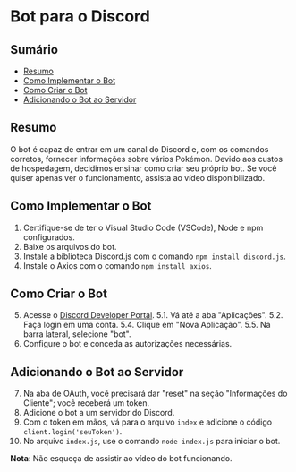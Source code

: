 # Bot para o Discord

## Sumário

- [Resumo](#resumo)
- [Como Implementar o Bot](#como-implementar-o-bot)
- [Como Criar o Bot](#como-criar-o-bot)
- [Adicionando o Bot ao Servidor](#adicionando-o-bot-ao-servidor)

## Resumo

O bot é capaz de entrar em um canal do Discord e, com os comandos corretos, fornecer informações sobre vários Pokémon. Devido aos custos de hospedagem, decidimos ensinar como criar seu próprio bot. Se você quiser apenas ver o funcionamento, assista ao vídeo disponibilizado.

## Como Implementar o Bot

1. Certifique-se de ter o Visual Studio Code (VSCode), Node e npm configurados.
2. Baixe os arquivos do bot.
3. Instale a biblioteca Discord.js com o comando `npm install discord.js`.
4. Instale o Axios com o comando `npm install axios`.

## Como Criar o Bot

5. Acesse o [Discord Developer Portal](https://discord.com/developers/applications).
   5.1. Vá até a aba "Aplicações".
   5.2. Faça login em uma conta.
   5.4. Clique em "Nova Aplicação".
   5.5. Na barra lateral, selecione "bot".
6. Configure o bot e conceda as autorizações necessárias.

## Adicionando o Bot ao Servidor

7. Na aba de OAuth, você precisará dar "reset" na seção "Informações do Cliente"; você receberá um token.
8. Adicione o bot a um servidor do Discord.
9. Com o token em mãos, vá para o arquivo `index` e adicione o código `client.login('seuToken')`.
10. No arquivo `index.js`, use o comando `node index.js` para iniciar o bot.

**Nota**: Não esqueça de assistir ao vídeo do bot funcionando.
